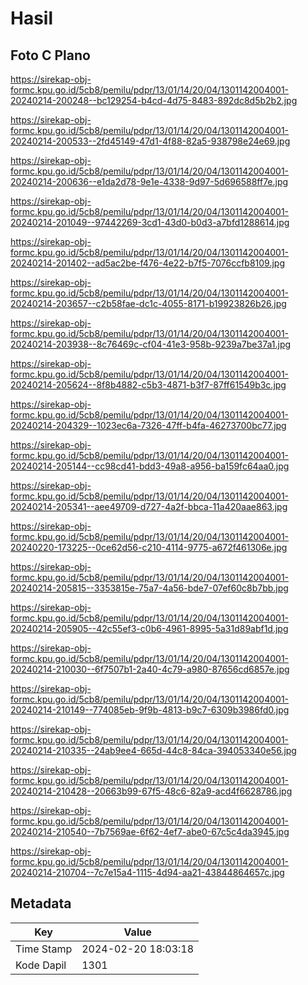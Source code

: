 # Hasil

## Foto C Plano

https://sirekap-obj-formc.kpu.go.id/5cb8/pemilu/pdpr/13/01/14/20/04/1301142004001-20240214-200248--bc129254-b4cd-4d75-8483-892dc8d5b2b2.jpg

https://sirekap-obj-formc.kpu.go.id/5cb8/pemilu/pdpr/13/01/14/20/04/1301142004001-20240214-200533--2fd45149-47d1-4f88-82a5-938798e24e69.jpg

https://sirekap-obj-formc.kpu.go.id/5cb8/pemilu/pdpr/13/01/14/20/04/1301142004001-20240214-200636--e1da2d78-9e1e-4338-9d97-5d696588ff7e.jpg

https://sirekap-obj-formc.kpu.go.id/5cb8/pemilu/pdpr/13/01/14/20/04/1301142004001-20240214-201049--97442269-3cd1-43d0-b0d3-a7bfd1288614.jpg

https://sirekap-obj-formc.kpu.go.id/5cb8/pemilu/pdpr/13/01/14/20/04/1301142004001-20240214-201402--ad5ac2be-f476-4e22-b7f5-7076ccfb8109.jpg

https://sirekap-obj-formc.kpu.go.id/5cb8/pemilu/pdpr/13/01/14/20/04/1301142004001-20240214-203657--c2b58fae-dc1c-4055-8171-b19923826b26.jpg

https://sirekap-obj-formc.kpu.go.id/5cb8/pemilu/pdpr/13/01/14/20/04/1301142004001-20240214-203938--8c76469c-cf04-41e3-958b-9239a7be37a1.jpg

https://sirekap-obj-formc.kpu.go.id/5cb8/pemilu/pdpr/13/01/14/20/04/1301142004001-20240214-205624--8f8b4882-c5b3-4871-b3f7-87ff61549b3c.jpg

https://sirekap-obj-formc.kpu.go.id/5cb8/pemilu/pdpr/13/01/14/20/04/1301142004001-20240214-204329--1023ec6a-7326-47ff-b4fa-46273700bc77.jpg

https://sirekap-obj-formc.kpu.go.id/5cb8/pemilu/pdpr/13/01/14/20/04/1301142004001-20240214-205144--cc98cd41-bdd3-49a8-a956-ba159fc64aa0.jpg

https://sirekap-obj-formc.kpu.go.id/5cb8/pemilu/pdpr/13/01/14/20/04/1301142004001-20240214-205341--aee49709-d727-4a2f-bbca-11a420aae863.jpg

https://sirekap-obj-formc.kpu.go.id/5cb8/pemilu/pdpr/13/01/14/20/04/1301142004001-20240220-173225--0ce62d56-c210-4114-9775-a672f461306e.jpg

https://sirekap-obj-formc.kpu.go.id/5cb8/pemilu/pdpr/13/01/14/20/04/1301142004001-20240214-205815--3353815e-75a7-4a56-bde7-07ef60c8b7bb.jpg

https://sirekap-obj-formc.kpu.go.id/5cb8/pemilu/pdpr/13/01/14/20/04/1301142004001-20240214-205905--42c55ef3-c0b6-4961-8995-5a31d89abf1d.jpg

https://sirekap-obj-formc.kpu.go.id/5cb8/pemilu/pdpr/13/01/14/20/04/1301142004001-20240214-210030--6f7507b1-2a40-4c79-a980-87656cd6857e.jpg

https://sirekap-obj-formc.kpu.go.id/5cb8/pemilu/pdpr/13/01/14/20/04/1301142004001-20240214-210149--774085eb-9f9b-4813-b9c7-6309b3986fd0.jpg

https://sirekap-obj-formc.kpu.go.id/5cb8/pemilu/pdpr/13/01/14/20/04/1301142004001-20240214-210335--24ab9ee4-665d-44c8-84ca-394053340e56.jpg

https://sirekap-obj-formc.kpu.go.id/5cb8/pemilu/pdpr/13/01/14/20/04/1301142004001-20240214-210428--20663b99-67f5-48c6-82a9-acd4f6628786.jpg

https://sirekap-obj-formc.kpu.go.id/5cb8/pemilu/pdpr/13/01/14/20/04/1301142004001-20240214-210540--7b7569ae-6f62-4ef7-abe0-67c5c4da3945.jpg

https://sirekap-obj-formc.kpu.go.id/5cb8/pemilu/pdpr/13/01/14/20/04/1301142004001-20240214-210704--7c7e15a4-1115-4d94-aa21-43844864657c.jpg


## Metadata

| Key        | Value               |
| ---------- | ------------------- |
| Time Stamp | 2024-02-20 18:03:18 |
| Kode Dapil | 1301                |



